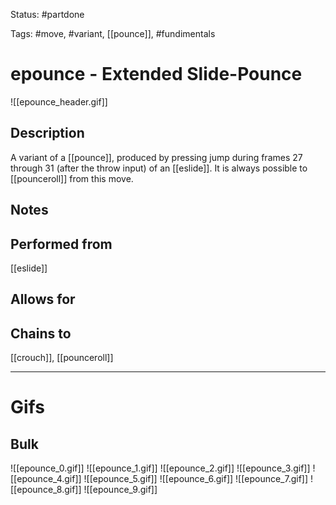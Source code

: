 Status: #partdone

Tags: #move, #variant, [[pounce]], #fundimentals

# epounce - Extended Slide-Pounce
![[epounce_header.gif]]
## Description
A variant of a [[pounce]], produced by pressing jump during frames 27 through 31 (after the throw input) of an [[eslide]]. It is always possible to [[pounceroll]] from this move.

## Notes


## Performed from
[[eslide]]

## Allows for


## Chains to
[[crouch]], [[pounceroll]]

___
# Gifs
## Bulk
![[epounce_0.gif]]
![[epounce_1.gif]]
![[epounce_2.gif]]
![[epounce_3.gif]]
![[epounce_4.gif]]
![[epounce_5.gif]]
![[epounce_6.gif]]
![[epounce_7.gif]]
![[epounce_8.gif]]
![[epounce_9.gif]]
